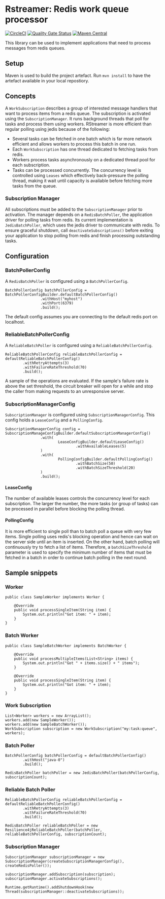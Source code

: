 # Rstreamer: Redis work queue processor
[![CircleCI](https://circleci.com/gh/ikhoury/rstreamer/tree/master.svg?style=svg)](https://circleci.com/gh/ikhoury/rstreamer/tree/master)
[![Quality Gate Status](https://sonarcloud.io/api/project_badges/measure?project=ikhoury_rstreamer&metric=alert_status)](https://sonarcloud.io/dashboard?id=ikhoury_rstreamer)
[![Maven Central](https://img.shields.io/maven-central/v/com.github.ikhoury/rstreamer.svg?label=Maven%20Central)](https://search.maven.org/search?q=g:%22com.github.ikhoury%22%20AND%20a:%22rstreamer%22)

This library can be used to implement applications that need to process messages from redis queues.

## Setup
Maven is used to build the project artefact. Run `mvn install` to have the artefact available in your local repostiory.

## Concepts
A `WorkSubscription` describes a group of interested message handlers that want to process items from a redis queue.
The subscription is activated using the `SubscriptionManager`. It runs background threads that poll for tasks and process them using workers.
RStreamer is more efficient than regular polling using jedis because of the following:
- Several tasks can be fetched in one batch which is far more network efficient and allows workers to process this batch in one run.
- Each `WorkSubscription` has one thread dedicated to fetching tasks from redis.
- Workers process tasks asynchronously on a dedicated thread pool for each subscription.
- Tasks can be processed concurrently. The concurrency level is controlled using `Leases` which effectively back-pressure the polling thread, making it wait until capacity is available before fetching more tasks from the queue.

### Subscription Manager
All subscriptions must be added to the `SubscriptionManager` prior to activation.
The manager depends on a `RedisBatchPoller`, the application driver for polling tasks from redis.
Its current implementation is `JedisBatchPoller`, which uses the jedis driver to communicate with redis.
To ensure graceful shutdown, call `deactivateSubscriptions()` before exiting your application to stop polling from redis and finish processing outstanding tasks.

## Configuration
### BatchPollerConfig
A `RedisBatchPoller` is configured using a `BatchPollerConfig`.
```
BatchPollerConfig batchPollerConfig = BatchPollerConfigBuilder.defaultBatchPollerConfig()
                .withHost("myhost")
                .withPort(6379)
                .build();
```
The default config assumes you are connecting to the default redis port on localhost.

### ReliableBatchPollerConfig
A `ReliableBatchPoller` is configured using a `ReliableBatchPollerConfig`.
```
ReliableBatchPollerConfig reliableBatchPollerConfig = defaultReliableBatchPollerConfig()
        .withRetryAttempts(3)
        .withFailureRateThreshold(70)
        .build();
```
A sample of the operations are evaluated. If the sample's failure rate is above the set threshold,
the circuit breaker will open for a while and stop the caller from making requests to an unresponsive server.

### SubscriptionManagerConfig
`SubscriptionManager` is configured using `SubscriptionManagerConfig`.
This config holds a `LeaseConfig` and a `PollingConfig`.
```
SubscriptionManagerConfig config = SubscriptionManageConfigBuilder.defaultSubscriptionManagerConfig()
                .with(
                        LeaseConfigBuilder.defaultLeaseConfig()
                                .withAvailableLeases(5)
                )
                .with(
                        PollingConfigBuilder.defaultPollingConfig()
                                .withBatchSize(50)
                                .withBatchSizeThreshold(20)
                )
                .build();
```
#### LeaseConfig
The number of available leases controls the concurrency level for each subscription.
The larger the number, the more tasks (or group of tasks) can be processed in parallel before blocking the polling thread.
#### PollingConfig
It is more efficient to single poll than to batch poll a queue with very few items. Single polling uses redis's blocking operation and hence can wait on the server side until an item is inserted. On the other hand, batch polling will continuously try to fetch a list of items. Therefore, a `batchSizeThreshold` parameter is used to specify the minimum number of items that must be fetched in a batch in order to continue batch polling in the next round.

## Sample snippets
### Worker 
```
public class SampleWorker implements Worker {

    @Override
    public void processSingleItem(String item) {
        System.out.println("Got item: " + item);
    }
}
```
### Batch Worker
```
public class SampleBatchWorker implements BatchWorker {

    @Override
    public void processMultipleItems(List<String> items) {
        System.out.println("Got " + items.size() + " items");
    }

    @Override
    public void processSingleItem(String item) {
        System.out.println("Got item: " + item);
    }
}
```
### Work Subscription
```
List<Worker> workers = new ArrayList();
workers.add(new SampleWorker());
workers.add(new SampleBatchWorker());
WorkSubscription subscription = new WorkSubscription("my:task:queue", workers);
```

### Batch Poller
```
BatchPollerConfig batchPollerConfig = defaultBatchPollerConfig()
        .withHost("java-0")
        .build();

RedisBatchPoller batchPoller = new JedisBatchPoller(batchPollerConfig, subscriptionCount);
```

### Reliable Batch Poller
```
ReliableBatchPollerConfig reliableBatchPollerConfig = defaultReliableBatchPollerConfig()
        .withRetryAttempts(3)
        .withFailureRateThreshold(70)
        .build();

RedisBatchPoller reliableBatchPoller = new Resilience4jReliableBatchPoller(batchPoller, reliableBatchPollerConfig, subscriptionCount);
```

### Subscription Manager
```
SubscriptionManager subscriptionManager = new SubscriptionManager(createSubscriptionManagerConfig(), createRedisPoller());

subscriptionManager.addSubscription(subscription);
subscriptionManager.activateSubscriptions();

Runtime.getRuntime().addShutdownHook(new Thread(subscriptionManager::deactivateSubscriptions));
```
